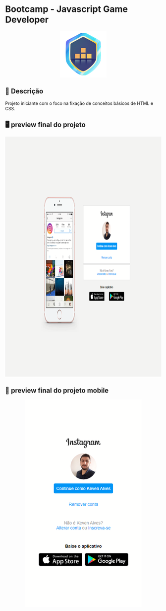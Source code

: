# Bootcamp - Javascript Game Developer

<p align="center">
  <img src="https://raw.githubusercontent.com/kevenalves/Dio-Javascript-Game-Developer/main/logo.png" width="150" height="150"/>
</p>

## 🚀 Descrição
Projeto iniciante com o foco na fixação de conceitos básicos de HTML e CSS.

## 🖥️ preview final do projeto

<p align="center">
  <img src="image/desktop.png" width="1012" height="773"/>
</p>

## 📳 preview final do projeto mobile

<p align="center">
  <img src="image/mobile.png" width="375" height="667"/>
</p>